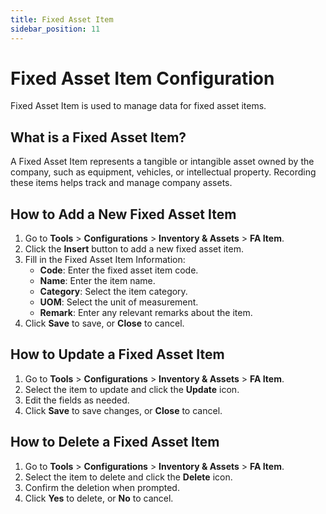 ```yaml
---
title: Fixed Asset Item
sidebar_position: 11
---
```


# Fixed Asset Item Configuration

Fixed Asset Item is used to manage data for fixed asset items.

## What is a Fixed Asset Item?

A Fixed Asset Item represents a tangible or intangible asset owned by the company, such as equipment, vehicles, or intellectual property. Recording these items helps track and manage company assets.

## How to Add a New Fixed Asset Item

1. Go to **Tools** > **Configurations** > **Inventory & Assets** > **FA Item**.
2. Click the **Insert** button to add a new fixed asset item.
3. Fill in the Fixed Asset Item Information:
   - **Code**: Enter the fixed asset item code.
   - **Name**: Enter the item name.
   - **Category**: Select the item category.
   - **UOM**: Select the unit of measurement.
   - **Remark**: Enter any relevant remarks about the item.
4. Click **Save** to save, or **Close** to cancel.

## How to Update a Fixed Asset Item

1. Go to **Tools** > **Configurations** > **Inventory & Assets** > **FA Item**.
2. Select the item to update and click the **Update** icon.
3. Edit the fields as needed.
4. Click **Save** to save changes, or **Close** to cancel.

## How to Delete a Fixed Asset Item

1. Go to **Tools** > **Configurations** > **Inventory & Assets** > **FA Item**.
2. Select the item to delete and click the **Delete** icon.
3. Confirm the deletion when prompted.
4. Click **Yes** to delete, or **No** to cancel.

